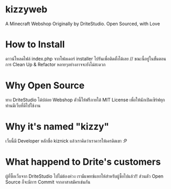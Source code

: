 # kizzyweb
A Minecraft Webshop Originally by DriteStudio. Open Sourced, with Love

# How to Install
ดาวน์โหลดไฟล์ index.php จากโฟลเดอร์ installer ไปรันเพื่อติดตั้งได้เลย // ขณะนี้อยู่ในขั้นตอนการ Clean Up & Refactor หลายๆอย่างอาจจะยังไม่สะดวก

# Why Open Source
ทาง DriteStudio ได้ปล่อย Webshop ตัวนี้ให้ฟรีภายใต้ MIT License เพื่อให้นักเปิดเซิร์ฟทุกท่านมีเว็บที่ดีไปใช้งาน

# Why it's named "kizzy"
เว็บนี้มี Developer หลักชื่อ kiznick แล้วเราคิดว่าเราควรให้เครดิตเขา :P

# What happend to Drite's customers
ผู้ที่ซื้อเว็บจาก DriteStudio ไปไม่ต้องห่วง เรามีแพทซ์แยกให้สำหรับผู้ซื้อไปแล้ว!! ส่วนตัว Open Source ก็จะมีการ Commit จากอาสาสมัครเช่นกัน
